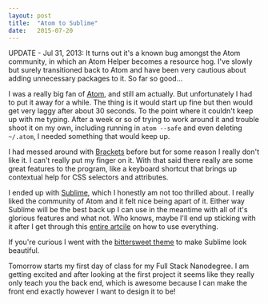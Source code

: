 ```yaml
---
layout: post
title:  "Atom to Sublime"
date:   2015-07-20
---
```


UPDATE - Jul 31, 2013: It turns out it's a known bug amongst the Atom community, in which an Atom Helper becomes a resource hog. I've slowly but surely transitioned back to Atom and have been very cautious about adding unnecessary packages to it. So far so good...

I was a really big fan of [Atom](http://atom.io), and still am actually. But unfortunately I had to put it away for a while. The thing is it would start up fine but then would get very laggy after about 30 seconds. To the point where it couldn't keep up with me typing. After a week or so of trying to work around it and trouble shoot it on my own, including running in `atom --safe` and even deleting `~/.atom`, I needed something that would keep up.

I had messed around with [Brackets](http://brackets.io) before but for some reason I really don't like it. I can't really put my finger on it. With that said there really are some great features to the program, like a keyboard shortcut that brings up contextual help for CSS selectors and attributes.

I ended up with [Sublime](http://sublimetext.com), which I honestly am not too thrilled about. I really liked the community of Atom and it felt nice being apart of it. Either way Sublime will be the best back up I can use in the meantime with all of it's glorious features and what not. Who knows, maybe I'll end up sticking with it after I get through this [entire artcile](http://sublime-text-unofficial-documentation.readthedocs.org/en/latest/intro.html) on how to use everything.

If you're curious I went with the [bittersweet theme](https://github.com/nhat-nguyen/bittersweet) to make Sublime look beautiful.

Tomorrow starts my first day of class for my Full Stack Nanodegree. I am getting excited and after looking at the first project it seems like they really only teach you the back end, which is awesome because I can make the front end exactly however I want to design it to be!
